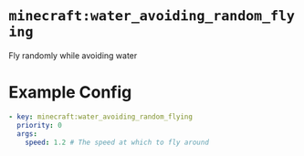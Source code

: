 # `minecraft:water_avoiding_random_flying`

Fly randomly while avoiding water

# Example Config
```yaml
- key: minecraft:water_avoiding_random_flying
  priority: 0
  args:
    speed: 1.2 # The speed at which to fly around
```